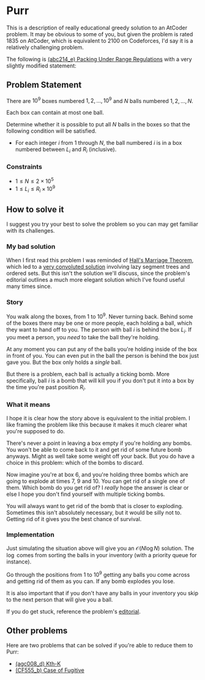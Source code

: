 # Purr

This is a description of really educational greedy solution to an AtCoder problem. It may be obvious to some of you, but given the problem is rated 1835 on AtCoder, which is equivalent to 2100 on Codeforces, I'd say it is a relatively challenging problem.

The following is [(abc214_e) Packing Under Range Regulations](https://atcoder.jp/contests/abc214/tasks/abc214_e) with a very slightly modified statement:

## Problem Statement

There are $10^9$ boxes numbered $1, 2, \ldots, 10^9$ and $N$ balls numbered $1, 2, \ldots, N$.

Each box can contain at most one ball.

Determine whether it is possible to put all $N$ balls in the boxes so that the following condition will be satisfied.

- For each integer $i$ from $1$ through $N$, the ball numbered $i$ is in a box numbered between $L_i$ and $R_i$ (inclusive).

### Constraints

- $1 \leq N \leq 2 \times 10^5$
- $1 \leq L_i \leq R_i \times 10^9$

## How to solve it

I suggest you try your best to solve the problem so you can may get familiar with its challenges.

### My bad solution

When I first read this problem I was reminded of [Hall's Marriage Theorem](https://en.wikipedia.org/wiki/Hall%27s_marriage_theorem), which led to a [very convoluted solution](https://atcoder.jp/contests/abc214/submissions/37551484) involving lazy segment trees and ordered sets.
But this isn't the solution we'll discuss, since the problem's editorial outlines a much more elegant solution which I've found useful many times since.

### Story

You walk along the boxes, from $1$ to $10^9$. Never turning back.
Behind some of the boxes there may be one or more people, each holding a ball, which they want to hand off to you.
The person with ball $i$ is behind the box $L_i$.
If you meet a person, you _need_ to take the ball they're holding.

At any moment you can put any of the balls you're holding inside of the box in front of you. You can even put in the ball the person is behind the box just gave you. But the box only holds a _single_ ball.

But there is a problem, each ball is actually a ticking bomb. More specifically, ball $i$ is a bomb that will kill you if you don't put it into a box by the time you're past position $R_i$.

### What it means

I hope it is clear how the story above is equivalent to the initial problem. I like framing the problem like this because it makes it much clearer what you're supposed to do.

There's never a point in leaving a box empty if you're holding any bombs. You won't be able to come back to it and get rid of some future bomb anyways. Might as well take some weight off your back. But you do have a choice in this problem: which of the bombs to discard.

Now imagine you're at box $6$, and you're holding three bombs which are going to explode at times $7$, $9$ and $10$.
You can get rid of a single one of them. Which bomb do you get rid of?
I _really_ hope the answer is clear or else I hope you don't find yourself with multiple ticking bombs.

You will always want to get rid of the bomb that is closer to exploding.
Sometimes this isn't absolutely necessary, but it would be silly not to. Getting rid of it gives you the best chance of survival.

### Implementation

Just simulating the situation above will give you an $\mathcal{O}(N\log N)$ solution. The $\log$ comes from sorting the balls in your inventory (with a priority queue for instance).

Go through the positions from $1$ to $10^9$ getting any balls you come across and getting rid of them as you can. If any bomb explodes you lose.

It is also important that if you don't have any balls in your inventory you skip to the next person that will give you a ball.

If you do get stuck, reference the problem's [editorial](https://atcoder.jp/contests/abc214/editorial/2446).

## Other problems

Here are two problems that can be solved if you're able to reduce them to Purr:

- [(agc008_d) Kth-K](https://atcoder.jp/contests/agc008/tasks/agc008_d)
- [(CF555_b) Case of Fugitive](https://codeforces.com/problemset/problem/555/B)
